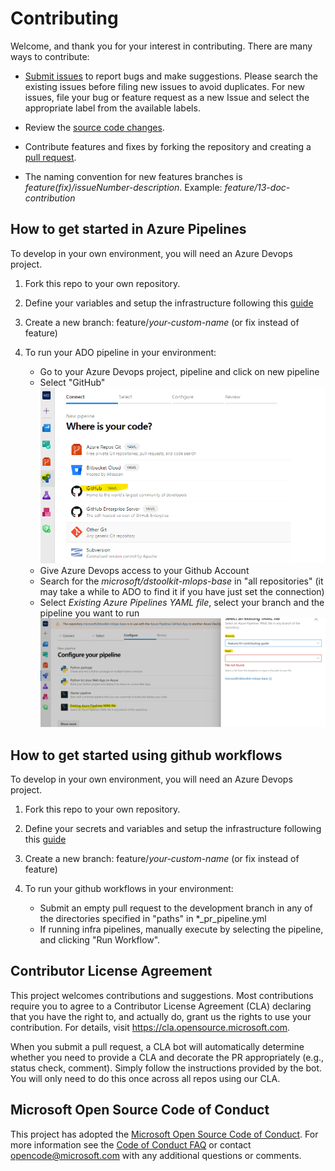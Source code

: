 # Contributing

Welcome, and thank you for your interest in contributing. There are many ways to contribute:

- [Submit issues](https://github.com/microsoft/dstoolkit-mlops-v2/issues) to report bugs and make suggestions. Please search the existing  issues before filing new issues to avoid duplicates. For new issues, file your bug or feature request as a new Issue and select the appropriate label from the available labels.

- Review the [source code changes](https://github.com/microsoft/dstoolkit-mlops-v2/pulls).
  
- Contribute features and fixes by forking the repository and creating a [pull request](https://github.com/microsoft/dstoolkit-mlops-v2/compare).

- The naming convention for new features branches is _feature(fix)/issueNumber-description_. Example: _feature/13-doc-contribution_

## How to get started in Azure Pipelines

To develop in your own environment, you will need an Azure Devops project.

1. Fork this repo to your own repository.

2. Define your variables and setup the infrastructure following this [guide](https://github.com/microsoft/dstoolkit-mlops-v2/blob/main/docs/how-to/GettingStarted.md)

3. Create a new branch: feature/_your-custom-name_ (or fix instead of feature)

4. To run your ADO pipeline in your environment:
   - Go to your Azure Devops project, pipeline and click on new pipeline
   - Select "GitHub"\
    ![github-pipeline](./media/github-pipeline.png)
   - Give Azure Devops access to your Github Account
   - Search for the _microsoft/dstoolkit-mlops-base_ in "all repositories" (it may take a while to ADO to find it if you have just set the connection)
   - Select _Existing Azure Pipelines YAML file_, select your branch and the pipeline you want to run ![github-branch-selection](./media/github-pipeline-selection.png)
  
## How to get started using github workflows

To develop in your own environment, you will need an Azure Devops project.

1. Fork this repo to your own repository.

2. Define your secrets and variables and setup the infrastructure following this [guide](https://github.com/microsoft/dstoolkit-mlops-v2/blob/main/docs/how-to/GettingStarted.md)

3. Create a new branch: feature/_your-custom-name_ (or fix instead of feature)

4. To run your github workflows in your environment:
   - Submit an empty pull request to the development branch in any of the directories specified in "paths" in *_pr_pipeline.yml
   - If running infra pipelines, manually execute by selecting the pipeline, and clicking "Run Workflow".

## Contributor License Agreement

This project welcomes contributions and suggestions.  Most contributions require you to agree to a
Contributor License Agreement (CLA) declaring that you have the right to, and actually do, grant us
the rights to use your contribution. For details, visit <https://cla.opensource.microsoft.com>.

When you submit a pull request, a CLA bot will automatically determine whether you need to provide
a CLA and decorate the PR appropriately (e.g., status check, comment). Simply follow the instructions
provided by the bot. You will only need to do this once across all repos using our CLA.

## Microsoft Open Source Code of Conduct

This project has adopted the [Microsoft Open Source Code of Conduct](https://opensource.microsoft.com/codeofconduct/). For more information see the [Code of Conduct FAQ](https://opensource.microsoft.com/codeofconduct/faq/) or contact [opencode@microsoft.com](mailto:opencode@microsoft.com) with any additional questions or comments.
